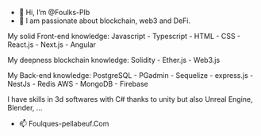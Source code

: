 - 👋 Hi, I’m @Foulks-Plb
- 👀 I am passionate about blockchain, web3 and DeFi.

My solid Front-end knowledge: 
Javascript - Typescript - HTML - CSS - React.js - Next.js - Angular

My deepness blockchain knowledge:
Solidity - Ether.js - Web3.js

My Back-end knowledge: 
PostgreSQL - PGadmin - Sequelize - express.js - NestJs - Redis
AWS - MongoDB - Firebase

I have skills in 3d softwares with C# thanks to unity but also Unreal Engine, Blender, ...

- 📫 Foulques-pellabeuf.Com
